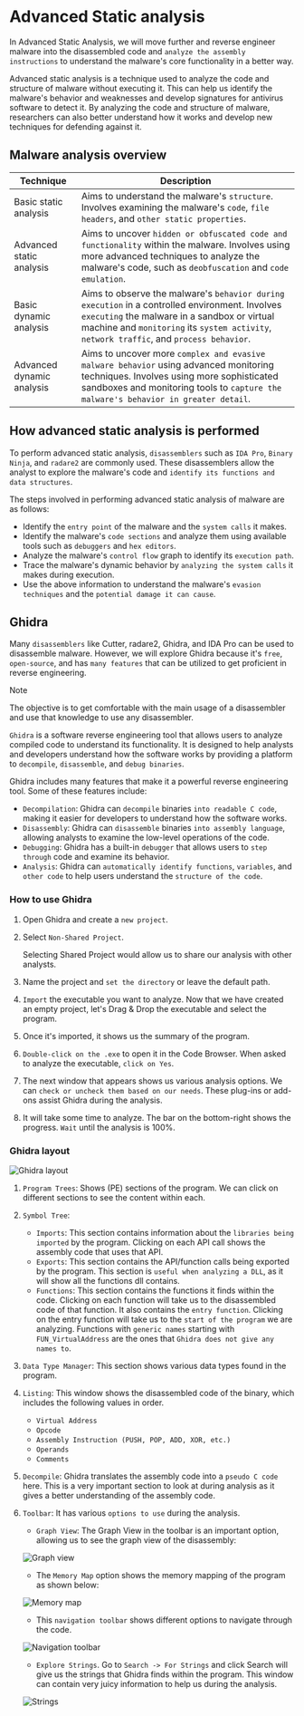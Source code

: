 # Advanced Static analysis
 In Advanced Static Analysis, we will move further and reverse engineer malware into the disassembled code and `analyze the assembly instructions` to understand the malware's core functionality in a better way.

Advanced static analysis is a technique used to analyze the code and structure of malware without executing it. This can help us identify the malware's behavior and weaknesses and develop signatures for antivirus software to detect it. By analyzing the code and structure of malware, researchers can also better understand how it works and develop new techniques for defending against it.

## Malware analysis overview
| Technique | Description |
|-|-|
| Basic static analysis | Aims to understand the malware's `structure`. Involves examining the malware's `code`, `file headers`, and `other static properties`. |
| Advanced static analysis | Aims to uncover `hidden or obfuscated code and functionality` within the malware. Involves using more advanced techniques to analyze the malware's code, such as `deobfuscation` and `code emulation`. |
| Basic dynamic analysis | Aims to observe the malware's `behavior during execution` in a controlled environment. Involves `executing` the malware in a sandbox or virtual machine and `monitoring` its `system activity`, `network traffic`, and `process behavior`. |
| Advanced dynamic analysis | Aims to uncover more `complex and evasive malware behavior` using advanced monitoring techniques. Involves using more sophisticated sandboxes and monitoring tools to `capture the malware's behavior in greater detail`. |

## How advanced static analysis is performed
To perform advanced static analysis, `disassemblers` such as `IDA Pro`, `Binary Ninja`, and `radare2` are commonly used. These disassemblers allow the analyst to explore the malware's code and `identify its functions and data structures`.

The steps involved in performing advanced static analysis of malware are as follows:
-  Identify the `entry point` of the malware and the `system calls` it makes.
-  Identify the malware's `code sections` and analyze them using available tools such as `debuggers` and `hex editors`.
-  Analyze the malware's `control flow` graph to identify its `execution path`.
-  Trace the malware's dynamic behavior by `analyzing the system calls` it makes during execution.
-  Use the above information to understand the malware's `evasion techniques` and the `potential damage it can cause`.

## Ghidra
Many `disassemblers` like Cutter, radare2, Ghidra, and IDA Pro can be used to disassemble malware. However, we will explore Ghidra because it's `free`, `open-source`, and has `many features` that can be utilized to get proficient in reverse engineering.

>[!NOTE]
> The objective is to get comfortable with the main usage of a disassembler and use that knowledge to use any disassembler.

`Ghidra` is a software reverse engineering tool that allows users to analyze compiled code to understand its functionality. It is designed to help analysts and developers understand how the software works by providing a platform to `decompile`, `disassemble`, and `debug binaries`.

Ghidra includes many features that make it a powerful reverse engineering tool. Some of these features include:
- `Decompilation`: Ghidra can `decompile` binaries `into readable C code`, making it easier for developers to understand how the software works.
- `Disassembly`: Ghidra can `disassemble` binaries `into assembly language`, allowing analysts to examine the low-level operations of the code.
- `Debugging`: Ghidra has a built-in `debugger` that allows users to `step through` code and examine its behavior.
- `Analysis`: Ghidra can `automatically identify functions`, `variables`, and `other code` to help users understand the `structure of the code`.

### How to use Ghidra
1. Open Ghidra and create a `new project`.
2. Select `Non-Shared Project`.

    Selecting Shared Project would allow us to share our analysis with other analysts.

3. Name the project and `set the directory` or leave the default path.
4. `Import` the executable you want to analyze. Now that we have created an empty project, let's Drag & Drop the executable and select the program.
5. Once it's imported, it shows us the summary of the program.
6. `Double-click on the .exe` to open it in the Code Browser. When asked to analyze the executable, `click on Yes`.
7. The next window that appears shows us various analysis options. We can `check or uncheck them based on our needs`. These plug-ins or add-ons assist Ghidra during the analysis.
8. It will take some time to analyze. The bar on the bottom-right shows the progress. `Wait` until the analysis is 100%.

### Ghidra layout
![Ghidra layout](/Reverse_Engineering/Images/Ghidra_layout.png)

1. `Program Trees`: Shows (PE) sections of the program. We can click on different sections to see the content within each.

2. `Symbol Tree`:
    - `Imports`: This section contains information about the `libraries being imported` by the program. Clicking on each API call shows the assembly code that uses that API.
    - `Exports`: This section contains the API/function calls being exported by the program. This section is `useful when analyzing a DLL`, as it will show all the functions dll contains.
    - `Functions`: This section contains the functions it finds within the code. Clicking on each function will take us to the disassembled code of that function. It also contains the `entry function`. Clicking on the entry function will take us to the `start of the program` we are analyzing. Functions with `generic names` starting with `FUN_VirtualAddress` are the ones that `Ghidra does not give any names to`.

3. `Data Type Manager`: This section shows various data types found in the program.

4. `Listing`: This window shows the disassembled code of the binary, which includes the following values in order.
    - `Virtual Address`
    - `Opcode`
    - `Assembly Instruction (PUSH, POP, ADD, XOR, etc.)`
    - `Operands`
    - `Comments`

5. `Decompile`: Ghidra translates the assembly code into a `pseudo C code` here. This is a very important section to look at during analysis as it gives a better understanding of the assembly code.

6. `Toolbar`: It has various `options to use` during the analysis.
   
   - `Graph View`: The Graph View in the toolbar is an important option, allowing us to see the graph view of the disassembly:

    ![Graph view](/Reverse_Engineering/Images/Graph_view.png)

   - The `Memory Map` option shows the memory mapping of the program as shown below:
    
    ![Memory map](/Reverse_Engineering/Images/Memory_map.png)

   - This `navigation toolbar` shows different options to navigate through the code.

    ![Navigation toolbar](/Reverse_Engineering/Images/Navigation_toolbar.png)

   - `Explore Strings`. Go to `Search -> For Strings` and click Search will give us the strings that Ghidra finds within the program. This window can contain very juicy information to help us during the analysis.

    ![Strings](/Reverse_Engineering/Images/Strings.png)